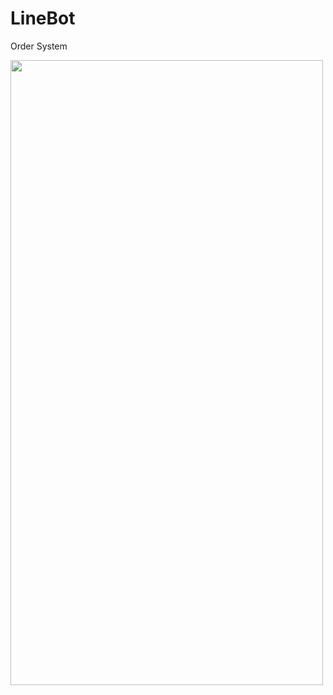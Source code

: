 # LineBot
Order System

<img width="500" height="1000" src="https://github.com/YuchengQB/Pictures/blob/main/InkedInkedlinebot.jpg"/>
